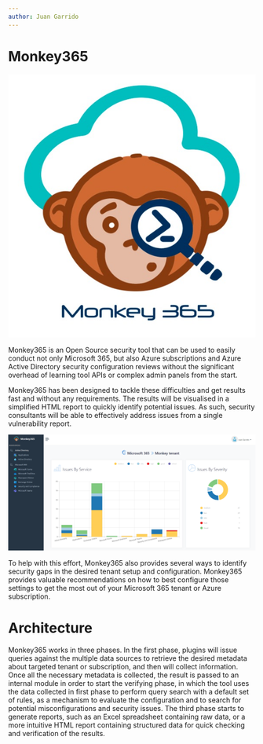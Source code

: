 ```yaml
---
author: Juan Garrido
---
```


# Monkey365

<div class="center">
<img src='assets/images/monkey365.png' />
</div>


Monkey365 is an Open Source security tool that can be used to easily conduct not only Microsoft 365, but also Azure subscriptions and Azure Active Directory security configuration reviews without the significant overhead of learning tool APIs or complex admin panels from the start.

Monkey365 has been designed to tackle these difficulties and get results fast and without any requirements. The results will be visualised in a simplified HTML report to quickly identify potential issues. As such, security consultants will be able to effectively address issues from a 
single vulnerability report.

![](assets/images/htmlreport.png)

To help with this effort, Monkey365 also provides several ways to identify security gaps in the desired tenant setup and configuration. Monkey365 provides valuable recommendations on how to best configure those settings to get the most out of your Microsoft 365 tenant or Azure subscription.

# Architecture

Monkey365 works in three phases. In the first phase, plugins will issue queries against the multiple data sources to retrieve the desired metadata about targeted tenant or subscription, and then will collect information. Once all the necessary metadata is collected, the result is passed to an internal module in order to start the verifying phase, in which the tool uses the data collected in first phase to perform query search with a default set of rules, as a mechanism to evaluate the configuration and to search for potential misconfigurations and security issues. The third phase starts to generate reports, such as an Excel spreadsheet containing raw data, or a more intuitive HTML report containing structured data for quick checking and verification of the results.